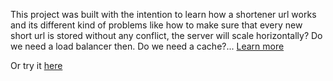 This project was built with the intention to learn how a shortener url works and its different kind of problems like how to make sure that every new short url is stored without any conflict, the server will scale horizontally? Do we need a load balancer then. Do we need a cache?...
<a href="https://www.sebsrdev.com/my-projects/shortener-url">Learn more<a>

Or try it <a href="https://shortener-url-frontend.vercel.app/">here<a>
